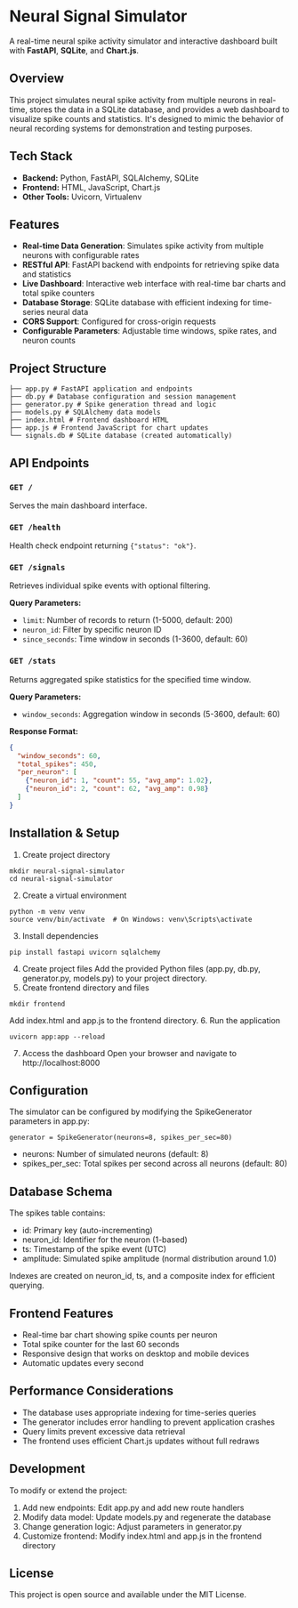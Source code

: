 # Neural Signal Simulator

A real-time neural spike activity simulator and interactive dashboard built with **FastAPI**, **SQLite**, and **Chart.js**.

## Overview

This project simulates neural spike activity from multiple neurons in real-time, stores the data in a SQLite database, and provides a web dashboard to visualize spike counts and statistics. It's designed to mimic the behavior of neural recording systems for demonstration and testing purposes.

## Tech Stack

- **Backend:** Python, FastAPI, SQLAlchemy, SQLite  
- **Frontend:** HTML, JavaScript, Chart.js  
- **Other Tools:** Uvicorn, Virtualenv  

## Features

- **Real-time Data Generation**: Simulates spike activity from multiple neurons with configurable rates
- **RESTful API**: FastAPI backend with endpoints for retrieving spike data and statistics
- **Live Dashboard**: Interactive web interface with real-time bar charts and total spike counters
- **Database Storage**: SQLite database with efficient indexing for time-series neural data
- **CORS Support**: Configured for cross-origin requests
- **Configurable Parameters**: Adjustable time windows, spike rates, and neuron counts

## Project Structure
```
├── app.py # FastAPI application and endpoints
├── db.py # Database configuration and session management
├── generator.py # Spike generation thread and logic
├── models.py # SQLAlchemy data models
├── index.html # Frontend dashboard HTML
├── app.js # Frontend JavaScript for chart updates
└── signals.db # SQLite database (created automatically)
```

## API Endpoints

### `GET /`
Serves the main dashboard interface.

### `GET /health`
Health check endpoint returning `{"status": "ok"}`.

### `GET /signals`
Retrieves individual spike events with optional filtering.

**Query Parameters:**
- `limit`: Number of records to return (1-5000, default: 200)
- `neuron_id`: Filter by specific neuron ID
- `since_seconds`: Time window in seconds (1-3600, default: 60)

### `GET /stats`
Returns aggregated spike statistics for the specified time window.

**Query Parameters:**
- `window_seconds`: Aggregation window in seconds (5-3600, default: 60)

**Response Format:**
```json
{
  "window_seconds": 60,
  "total_spikes": 450,
  "per_neuron": [
    {"neuron_id": 1, "count": 55, "avg_amp": 1.02},
    {"neuron_id": 2, "count": 62, "avg_amp": 0.98}
  ]
}
```

## Installation & Setup

1. Create project directory
```
mkdir neural-signal-simulator
cd neural-signal-simulator
```
2. Create a virtual environment
```
python -m venv venv
source venv/bin/activate  # On Windows: venv\Scripts\activate
```
3. Install dependencies
```
pip install fastapi uvicorn sqlalchemy
```
4. Create project files
Add the provided Python files (app.py, db.py, generator.py, models.py) to your project directory.
5. Create frontend directory and files
```
mkdir frontend
```
Add index.html and app.js to the frontend directory.
6. Run the application
```
uvicorn app:app --reload
```
7. Access the dashboard
Open your browser and navigate to http://localhost:8000

## Configuration
The simulator can be configured by modifying the SpikeGenerator parameters in app.py:
```
generator = SpikeGenerator(neurons=8, spikes_per_sec=80)
```
- neurons: Number of simulated neurons (default: 8)
- spikes_per_sec: Total spikes per second across all neurons (default: 80)

## Database Schema

The spikes table contains:
- id: Primary key (auto-incrementing)
- neuron_id: Identifier for the neuron (1-based)
- ts: Timestamp of the spike event (UTC)
- amplitude: Simulated spike amplitude (normal distribution around 1.0)

Indexes are created on neuron_id, ts, and a composite index for efficient querying.

## Frontend Features

- Real-time bar chart showing spike counts per neuron
- Total spike counter for the last 60 seconds
- Responsive design that works on desktop and mobile devices
- Automatic updates every second

## Performance Considerations

- The database uses appropriate indexing for time-series queries
- The generator includes error handling to prevent application crashes
- Query limits prevent excessive data retrieval
- The frontend uses efficient Chart.js updates without full redraws

## Development

To modify or extend the project:
1. Add new endpoints: Edit app.py and add new route handlers
2. Modify data model: Update models.py and regenerate the database
3. Change generation logic: Adjust parameters in generator.py
4. Customize frontend: Modify index.html and app.js in the frontend directory

## License

This project is open source and available under the MIT License.
